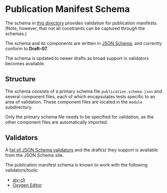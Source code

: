 # Publication Manifest Schema

The schema in [this directory](https://github.com/w3c/pub-manifest/tree/master/schema) provides validation for publication manifests. (Note, however, that not all constraints can be captured through the schemas.)

The schema and its components are written in [JSON Schema](https://json-schema.org/), and currently conform to **Draft-07**.

The schema is updated to newer drafts as broad support in validators becomes available. 

## Structure

The schema consists of a primary schema file `publication.schema.json` and several component files, each of which encapsulates tests specific to an area of validation. These component files are located in the `module` subdirectory.

Only the primary schema file needs to be specified for validation, as the other component files are automatically imported.

## Validators

A [list of JSON Schema validators](https://json-schema.org/implementations.html) and the draft(s) they support is available from the JSON Schema site.

The publication manifest schema is known to work with the following validators/tools:

- [ajv-cli](https://github.com/jessedc/ajv-cli)
- [Oxygen Editor](https://www.oxygenxml.com/)
